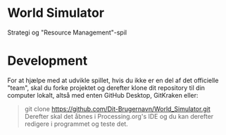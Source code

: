 # World Simulator
Strategi og "Resource Management"-spil







# Development
For at hjælpe med at udvikle spillet, hvis du ikke er en del af det officielle "team", 
skal du forke projektet og derefter klone dit repository til din computer lokalt, altså med enten GitHub Desktop, GitKraken eller:
> git clone https://github.com/Dit-Brugernavn/World_Simulator.git
Derefter skal det åbnes i Processing.org's IDE og du kan derefter redigere i programmet og teste det.
